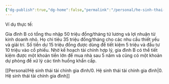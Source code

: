 ```yaml
---
{"dg-publish":true,"dg-home":false,"permalink":"/personal/he-sinh-thai-tai-chinh-gia-dinh/vi-du-thuc-te/","dgPassFrontmatter":true,"noteIcon":"","updated":"2025-01-14T22:17:15.861+07:00"}
---
```


Ví dụ thực tế:

Gia đình B có tổng thu nhập 50 triệu đồng/tháng từ lương và lợi nhuận từ kinh doanh nhỏ. Họ chi tiêu 35 triệu đồng/tháng cho các nhu cầu thiết yếu và giải trí. Số tiền dư 15 triệu đồng được dùng để tiết kiệm 5 triệu và đầu tư 10 triệu vào cổ phiếu. Nhờ kế hoạch tài chính hợp lý, gia đình B có thể tiết kiệm được một khoản tiền lớn để mua nhà sau 5 năm và cũng có một khoản dự phòng để xử lý các tình huống khẩn cấp.

[[Personal/Hệ sinh thái tài chính gia đình/0. Hệ sinh thái tài chính gia đình\|0. Hệ sinh thái tài chính gia đình]]